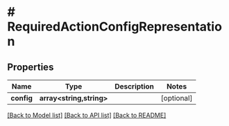 # # RequiredActionConfigRepresentation

## Properties

Name | Type | Description | Notes
------------ | ------------- | ------------- | -------------
**config** | **array<string,string>** |  | [optional]

[[Back to Model list]](../../README.md#models) [[Back to API list]](../../README.md#endpoints) [[Back to README]](../../README.md)
